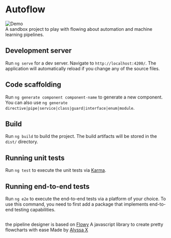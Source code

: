 # Autoflow

![Demo](https://media.giphy.com/media/dv1C56OywrP7Cn20nr/giphy.gif)
<br>A sandbox project to play with flowing about automation and machine learning pipelines.

## Development server

Run `ng serve` for a dev server. Navigate to `http://localhost:4200/`. The application will automatically reload if you change any of the source files.

## Code scaffolding

Run `ng generate component component-name` to generate a new component. You can also use `ng generate directive|pipe|service|class|guard|interface|enum|module`.

## Build

Run `ng build` to build the project. The build artifacts will be stored in the `dist/` directory.

## Running unit tests

Run `ng test` to execute the unit tests via [Karma](https://karma-runner.github.io).

## Running end-to-end tests

Run `ng e2e` to execute the end-to-end tests via a platform of your choice. To use this command, you need to first add a package that implements end-to-end testing capabilities.

## 

the pipeline designer is based on [Flowy](https://github.com/alyssaxuu/flowy) A javascript library to create pretty flowcharts with ease Made by [Alyssa X](https://www.alyssax.com/)


